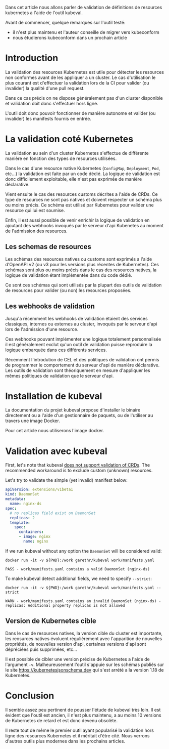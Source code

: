 Dans cet article nous allons parler de validation de définitions de resources kubernetes a l'aide de l'outil kubeval.

Avant de commencer, quelque remarques sur l'outil testé:
- il n'est plus maintenu et l'auteur conseille de migrer vers kubeconform
- nous étudierons kubeconform dans un prochain article

# Introduction

La validation des resources Kubernetes est utile pour détecter les resources non conformes avant de les appliquer a un cluster.
Le cas d'utilisation le plus courant est d'effectuer la validation lors de la CI pour valider (ou invalider) la qualité d'une pull request.

Dans ce cas précis on ne dispose généralement pas d'un cluster disponible et validation doit donc s'effectuer hors ligne.

L'outil doit donc pouvoir fonctionner de manière autonome et valider (ou invalider) les manifests fournis en entrée.

# La validation coté Kubernetes

La validation au sein d'un cluster Kubernetes s'effectue de différente manière en fonction des types de resources utilisées.

Dans le cas d'une resource native Kubernetes (`ConfigMap`, `Deployment`, `Pod`, etc...) la validation est faite par un code dédié. La logique de validation est donc difficilement exploitable, elle n'est pas exprimée de manière déclarative.

Vient ensuite le cas des resources customs décrites a l'aide de CRDs. Ce type de resources ne sont pas natives et doivent respecter un schéma plus ou moins précis. Ce schéma est utilisé par Kubernetes pour valider une resource qui lui est soumise.

Enfin, il est aussi possible de venir enrichir la logique de validation en ajoutant des webhooks invoqués par le serveur d'api Kubenetes au moment de l'admission des resources.

## Les schemas de resources

Les schémas des resources natives ou customs sont exprimés a l'aide d'OpenAPI v2 (ou v3 pour les versions plus récentes de Kubernetes). Ces schémas sont plus ou moins précis dans le cas des resources natives, la logique de validation étant implémentée dans du code dédié.

Ce sont ces schémas qui sont utilisés par la plupart des outils de validation de resources pour valider (ou non) les resources proposées.

## Les webhooks de validation

Jusqu'a récemment les webhooks de validation étaient des services classiques, internes ou externes au cluster, invoqués par le serveur d'api lors de l'admission d'une resource.

Ces webhooks pouvant implémenter une logique totalement personnalisée il est généralement exclut qu'un outil de validation puisse reproduire la logique embarquée dans ces différents services.

Récemment l'introdution de CEL et des politiques de validation ont permis de programmer le comportement du serveur d'api de manière déclarative. Les outils de validation sont théoriquement en mesure d'appliquer les mêmes politiques de validation que le serveur d'api.

# Installation de kubeval

La documentation du projet kubeval propose d'installer le binaire directement ou a l'aide d'un gestionnaire de paquets, ou de l'utiliser au travers une image Docker.

Pour cet article nous utiliserons l'image docker.

# Validation avec kubeval

First, let's note that kubeval [does not support validation of CRDs](https://www.kubeval.com/#crds).
The recommended workaround is to exclude custom (unknown) resources.


Let's try to validate the simple (yet invalid) manifest below:

```yaml
apiVersion: extensions/v1beta1
kind: DaemonSet
metadata:
  name: nginx-ds
spec:
  # no replicas field exist on DaemonSet
  replicas: 2
  template:
    spec:
      containers:
      - image: nginx
        name: nginx
```

If we run kubeval without any option the `DaemonSet` will be considered valid:

```
docker run -it -v ${PWD}:/work garethr/kubeval work/manifests.yaml

PASS - work/manifests.yaml contains a valid DaemonSet (nginx-ds)
```

To make kubeval detect additional fields, we need to specify `--strict`:

```
docker run -it -v ${PWD}:/work garethr/kubeval work/manifests.yaml --strict

WARN - work/manifests.yaml contains an invalid DaemonSet (nginx-ds) - replicas: Additional property replicas is not allowed
```

## Version de Kubernetes cible

Dans le cas de resources natives, la version cible du cluster est importante, les reosurces natives évoluent régulièrement avec l'apparition de nouvelles propriétés, de nouvelles version d'api, certaines versions d'api sont dépréciées puis supprimées, etc...

Il est possible de cibler une version précise de Kubernetes a l'aide de l'argument `-v`. Malheureusement l'outil s'appuie sur les schémas publiés sur le site https://kubernetesjsonschema.dev qui s'est arrété a la version 1.18 de Kubernetes.

# Conclusion

Il semble assez peu pertinent de pousser l'étude de kubeval très loin. Il est évident que l'outil est ancien, il n'est plus maintenu, a au moins 10 versions de Kubernetes de retard et est donc devenu obsolète.

Il reste tout de même le premier outil ayant popularisé la validation hors ligne des resources Kubernetes et il méritait d'être cité. Nous verrons d'autres outils plus modernes dans les prochains articles.
